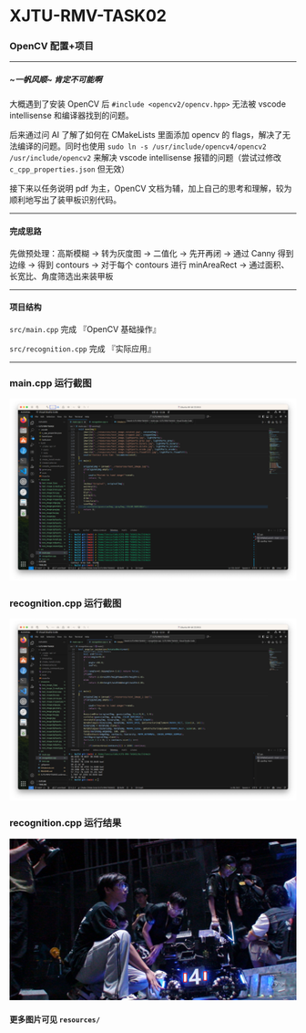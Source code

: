# XJTU-RMV-TASK02
### OpenCV 配置+项目
--------
##### ~一帆风顺~ 肯定不可能啊
大概遇到了安装 OpenCV 后 `#include <opencv2/opencv.hpp>` 无法被 vscode intellisense 和编译器找到的问题。

后来通过问 AI 了解了如何在 CMakeLists 里面添加 opencv 的 flags，解决了无法编译的问题。同时也使用 `sudo ln -s /usr/include/opencv4/opencv2 /usr/include/opencv2` 来解决 vscode intellisense 报错的问题（尝试过修改 `c_cpp_properties.json` 但无效）

接下来以任务说明 pdf 为主，OpenCV 文档为辅，加上自己的思考和理解，较为顺利地写出了装甲板识别代码。

--------

#### 完成思路
先做预处理：高斯模糊 $\to$ 转为灰度图 $\to$ 二值化 $\to$ 先开再闭 $\to$ 通过 Canny 得到边缘 $\to$ 得到 contours $\to$ 对于每个 contours 进行 minAreaRect $\to$ 通过面积、长宽比、角度筛选出来装甲板


---------
#### 项目结构
`src/main.cpp` 完成 『OpenCV 基础操作』

`src/recognition.cpp` 完成 『实际应用』

---------
### main.cpp 运行截图
![main.cpp 运行截图](./main.cpp.runtime.png "main.cpp 运行截图")

### recognition.cpp 运行截图
![recognition.cpp 运行截图](./recognition.cpp.runtime.png "recognition.cpp 运行截图")
### recognition.cpp 运行结果
![recognition.cpp 运行结果](./resources/test_image_2.result.jpg "recognition.cpp 运行结果")

#### 更多图片可见 `resources/`